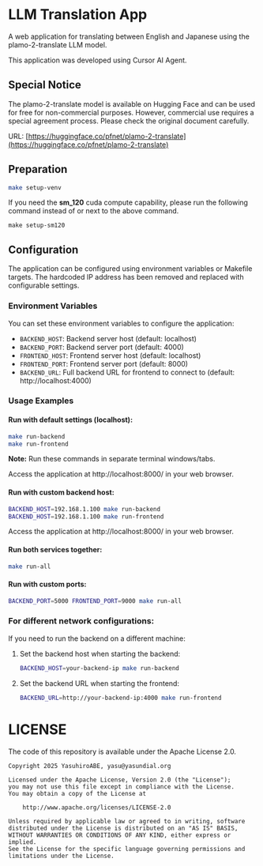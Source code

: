 # LLM Translation App

A web application for translating between English and Japanese using the plamo-2-translate LLM model.

This application was developed using Cursor AI Agent.

## Special Notice

The plamo-2-translate model is available on Hugging Face and can be used for free for non-commercial purposes.
However, commercial use requires a special agreement process. Please check the original document carefully.

URL: [https://huggingface.co/pfnet/plamo-2-translate](https://huggingface.co/pfnet/plamo-2-translate)

## Preparation

```bash
make setup-venv
```

If you need the **sm_120** cuda compute capability, please run the following command instead of or next to the above command.

```bash:
make setup-sm120
```

## Configuration

The application can be configured using environment variables or Makefile targets.
The hardcoded IP address has been removed and replaced with configurable settings.

### Environment Variables

You can set these environment variables to configure the application:

- `BACKEND_HOST`: Backend server host (default: localhost)
- `BACKEND_PORT`: Backend server port (default: 4000)
- `FRONTEND_HOST`: Frontend server host (default: localhost)
- `FRONTEND_PORT`: Frontend server port (default: 8000)
- `BACKEND_URL`: Full backend URL for frontend to connect to (default: http://localhost:4000)

### Usage Examples

#### Run with default settings (localhost):
```bash
make run-backend
make run-frontend
```

**Note:** Run these commands in separate terminal windows/tabs.

Access the application at http://localhost:8000/ in your web browser.

#### Run with custom backend host:
```bash
BACKEND_HOST=192.168.1.100 make run-backend
BACKEND_HOST=192.168.1.100 make run-frontend
```

Access the application at http://localhost:8000/ in your web browser.

#### Run both services together:
```bash
make run-all
```

#### Run with custom ports:
```bash
BACKEND_PORT=5000 FRONTEND_PORT=9000 make run-all
```

### For different network configurations:

If you need to run the backend on a different machine:

1. Set the backend host when starting the backend:
   ```bash
   BACKEND_HOST=your-backend-ip make run-backend
   ```

2. Set the backend URL when starting the frontend:
   ```bash
   BACKEND_URL=http://your-backend-ip:4000 make run-frontend
   ```

# LICENSE

The code of this repository is available under the Apache License 2.0.

```license:Apache-2.0
Copyright 2025 YasuhiroABE, yasu@yasundial.org

Licensed under the Apache License, Version 2.0 (the "License");
you may not use this file except in compliance with the License.
You may obtain a copy of the License at

    http://www.apache.org/licenses/LICENSE-2.0

Unless required by applicable law or agreed to in writing, software
distributed under the License is distributed on an "AS IS" BASIS,
WITHOUT WARRANTIES OR CONDITIONS OF ANY KIND, either express or implied.
See the License for the specific language governing permissions and
limitations under the License.
```
